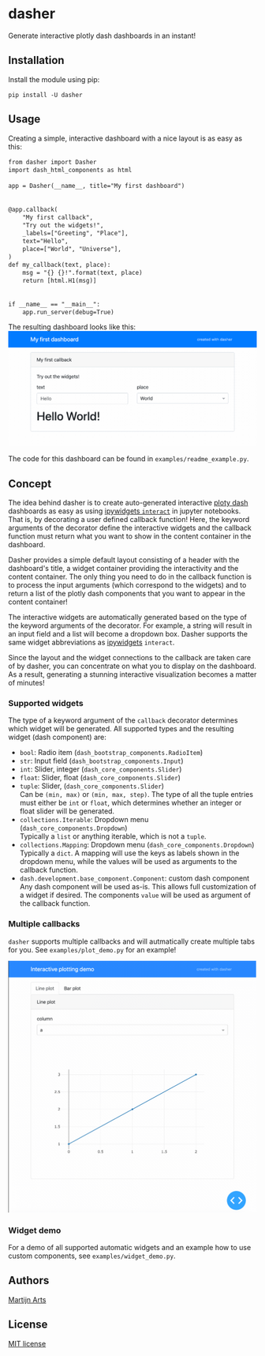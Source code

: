 # dasher
Generate interactive plotly dash dashboards in an instant!

## Installation

Install the module using pip:

    pip install -U dasher

## Usage
Creating a simple, interactive dashboard with a nice layout is as easy as this:

    from dasher import Dasher
    import dash_html_components as html
    
    app = Dasher(__name__, title="My first dashboard")
    
    
    @app.callback(
        "My first callback",
        "Try out the widgets!",
        _labels=["Greeting", "Place"],
        text="Hello",
        place=["World", "Universe"],
    )
    def my_callback(text, place):
        msg = "{} {}!".format(text, place)
        return [html.H1(msg)]
    
    
    if __name__ == "__main__":
        app.run_server(debug=True)

The resulting dashboard looks like this:
![Hello World dashboard](resources/hello_world.gif)

The code for this dashboard can be found in ``examples/readme_example.py``.

## Concept
The idea behind dasher is to create auto-generated interactive 
[ploty dash](https://dash.plot.ly/) dashboards as easy as using 
[ipywidgets ``interact``](https://ipywidgets.readthedocs.io/en/stable/examples/Using%20Interact.html)
in jupyter notebooks. That is, by decorating a user defined callback function! Here,
the keyword arguments of the decorator define the interactive widgets and the callback 
function must return what you want to show in the content container in the dashboard. 

Dasher provides a simple default layout consisting of a header with the dashboard's 
title, a widget container providing the interactivity and the content container. 
The only thing you need to do in the callback function is to process the input arguments
(which correspond to the widgets) and to return a list of the plotly dash components 
that you want to appear in the content container!

The interactive widgets are automatically generated based on the type of the keyword 
arguments of the decorator. For example, a string will result in an input field and 
a list will become a dropdown box. Dasher supports the same widget abbreviations as
[ipywidgets](https://ipywidgets.readthedocs.io/en/stable/examples/Using%20Interact.html#Widget-abbreviations)
``interact``.

Since the layout and the widget connections to the callback are taken care of by
dasher, you can concentrate on what you to display on the dashboard. As a result,
generating a stunning interactive visualization becomes a matter of minutes! 

### Supported widgets
The type of a keyword argument of the ``callback`` decorator determines which widget
will be generated. All supported types and the resulting widget (dash component) 
are:
* ``bool``: Radio item (``dash_bootstrap_components.RadioItem``)
* ``str``: Input field (``dash_bootstrap_components.Input``)
* ``int``: Slider, integer (``dash_core_components.Slider``)
* ``float``: Slider, float (``dash_core_components.Slider``)
* ``tuple``: Slider, (``dash_core_components.Slider``)  
    Can be ``(min, max)`` or ``(min, max, step)``. The type of all the tuple entries
    must either be ``int`` or ``float``, which determines whether an integer or
    float slider will be generated.
* ``collections.Iterable``: Dropdown menu (``dash_core_components.Dropdown``)  
    Typically a ``list`` or anything iterable, which is not a ``tuple``.
* ``collections.Mapping``: Dropdown menu (``dash_core_components.Dropdown``)  
    Typically a ``dict``. A mapping will use the keys as labels shown in the
    dropdown menu, while the values will be used as arguments to the callback
    function.
* ``dash.development.base_component.Component``: custom dash component  
    Any dash component will be used as-is. This allows full
    customization of a widget if desired. The components ``value`` will be used
    as argument of the callback function.

### Multiple callbacks
``dasher`` supports multiple callbacks and will autmatically create multiple tabs
for you. See ``examples/plot_demo.py`` for an example!

![Multiple callbacks as tabs](resources/tabs.gif)

### Widget demo
For a demo of all supported automatic widgets and an example how to use custom
components, see ``examples/widget_demo.py``.

## Authors
[Martijn Arts](https://github.com/mfaafm)

## License
[MIT license](LICENSE)